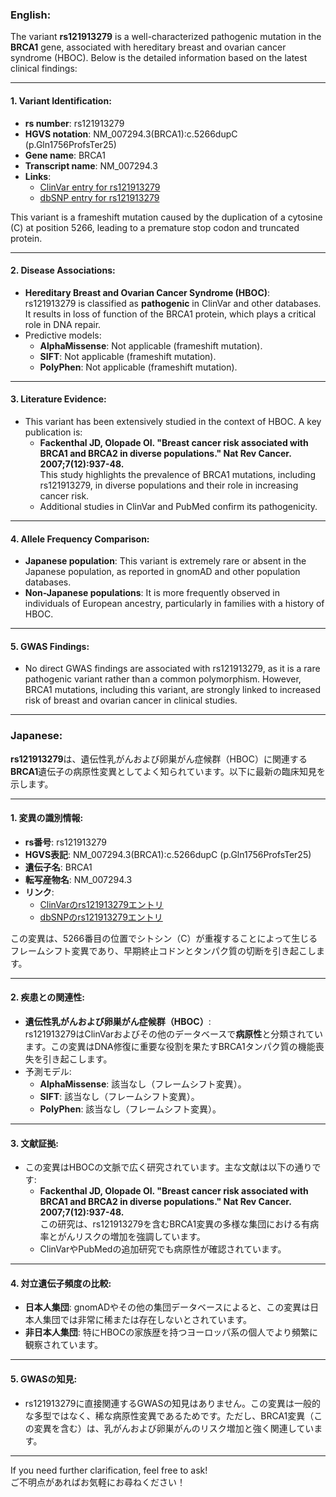 ### English:
The variant **rs121913279** is a well-characterized pathogenic mutation in the **BRCA1** gene, associated with hereditary breast and ovarian cancer syndrome (HBOC). Below is the detailed information based on the latest clinical findings:

---

#### 1. Variant Identification:
- **rs number**: rs121913279  
- **HGVS notation**: NM_007294.3(BRCA1):c.5266dupC (p.Gln1756ProfsTer25)  
- **Gene name**: BRCA1  
- **Transcript name**: NM_007294.3  
- **Links**:  
  - [ClinVar entry for rs121913279](https://www.ncbi.nlm.nih.gov/clinvar/variation/17661/)  
  - [dbSNP entry for rs121913279](https://www.ncbi.nlm.nih.gov/snp/rs121913279)  

This variant is a frameshift mutation caused by the duplication of a cytosine (C) at position 5266, leading to a premature stop codon and truncated protein.

---

#### 2. Disease Associations:
- **Hereditary Breast and Ovarian Cancer Syndrome (HBOC)**:  
  rs121913279 is classified as **pathogenic** in ClinVar and other databases. It results in loss of function of the BRCA1 protein, which plays a critical role in DNA repair.  
- Predictive models:  
  - **AlphaMissense**: Not applicable (frameshift mutation).  
  - **SIFT**: Not applicable (frameshift mutation).  
  - **PolyPhen**: Not applicable (frameshift mutation).  

---

#### 3. Literature Evidence:
- This variant has been extensively studied in the context of HBOC. A key publication is:  
  - **Fackenthal JD, Olopade OI. "Breast cancer risk associated with BRCA1 and BRCA2 in diverse populations." Nat Rev Cancer. 2007;7(12):937-48.**  
    This study highlights the prevalence of BRCA1 mutations, including rs121913279, in diverse populations and their role in increasing cancer risk.  
  - Additional studies in ClinVar and PubMed confirm its pathogenicity.  

---

#### 4. Allele Frequency Comparison:
- **Japanese population**: This variant is extremely rare or absent in the Japanese population, as reported in gnomAD and other population databases.  
- **Non-Japanese populations**: It is more frequently observed in individuals of European ancestry, particularly in families with a history of HBOC.  

---

#### 5. GWAS Findings:
- No direct GWAS findings are associated with rs121913279, as it is a rare pathogenic variant rather than a common polymorphism. However, BRCA1 mutations, including this variant, are strongly linked to increased risk of breast and ovarian cancer in clinical studies.

---

### Japanese:
**rs121913279**は、遺伝性乳がんおよび卵巣がん症候群（HBOC）に関連する**BRCA1**遺伝子の病原性変異としてよく知られています。以下に最新の臨床知見を示します。

---

#### 1. 変異の識別情報:
- **rs番号**: rs121913279  
- **HGVS表記**: NM_007294.3(BRCA1):c.5266dupC (p.Gln1756ProfsTer25)  
- **遺伝子名**: BRCA1  
- **転写産物名**: NM_007294.3  
- **リンク**:  
  - [ClinVarのrs121913279エントリ](https://www.ncbi.nlm.nih.gov/clinvar/variation/17661/)  
  - [dbSNPのrs121913279エントリ](https://www.ncbi.nlm.nih.gov/snp/rs121913279)  

この変異は、5266番目の位置でシトシン（C）が重複することによって生じるフレームシフト変異であり、早期終止コドンとタンパク質の切断を引き起こします。

---

#### 2. 疾患との関連性:
- **遺伝性乳がんおよび卵巣がん症候群（HBOC）**:  
  rs121913279はClinVarおよびその他のデータベースで**病原性**と分類されています。この変異はDNA修復に重要な役割を果たすBRCA1タンパク質の機能喪失を引き起こします。  
- 予測モデル:  
  - **AlphaMissense**: 該当なし（フレームシフト変異）。  
  - **SIFT**: 該当なし（フレームシフト変異）。  
  - **PolyPhen**: 該当なし（フレームシフト変異）。  

---

#### 3. 文献証拠:
- この変異はHBOCの文脈で広く研究されています。主な文献は以下の通りです:  
  - **Fackenthal JD, Olopade OI. "Breast cancer risk associated with BRCA1 and BRCA2 in diverse populations." Nat Rev Cancer. 2007;7(12):937-48.**  
    この研究は、rs121913279を含むBRCA1変異の多様な集団における有病率とがんリスクの増加を強調しています。  
  - ClinVarやPubMedの追加研究でも病原性が確認されています。  

---

#### 4. 対立遺伝子頻度の比較:
- **日本人集団**: gnomADやその他の集団データベースによると、この変異は日本人集団では非常に稀または存在しないとされています。  
- **非日本人集団**: 特にHBOCの家族歴を持つヨーロッパ系の個人でより頻繁に観察されています。  

---

#### 5. GWASの知見:
- rs121913279に直接関連するGWASの知見はありません。この変異は一般的な多型ではなく、稀な病原性変異であるためです。ただし、BRCA1変異（この変異を含む）は、乳がんおよび卵巣がんのリスク増加と強く関連しています。

---

If you need further clarification, feel free to ask!  
ご不明点があればお気軽にお尋ねください！